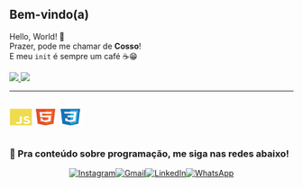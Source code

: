 ## Bem-vindo(a)   

Hello, World! 👋  
Prazer, pode me chamar de **Cosso**!  
E meu `init` é sempre um café ☕😁  

<div>
  <a href="https://github.com/biel-cosso">
<img height="180em" src="https://github-readme-stats.vercel.app/api?username=biel-cosso&show_icons=true&theme=tokyonight&include_all_commits=true&count_private=true&v=2"/>
<img height="180em" src="https://github-readme-stats.vercel.app/api/top-langs/?username=biel-cosso&layout=compact&langs_count=10&cache_seconds=3600&theme=tokyonight&v=2"/>

  </a>
</div>

---

<div style="display: inline_block"><br>
  <img align="center" alt="Js" height="30" width="40" src="https://raw.githubusercontent.com/devicons/devicon/master/icons/javascript/javascript-plain.svg">
  <img align="center" alt="HTML" height="30" width="40" src="https://raw.githubusercontent.com/devicons/devicon/master/icons/html5/html5-original.svg">
  <img align="center" alt="CSS" height="30" width="40" src="https://raw.githubusercontent.com/devicons/devicon/master/icons/css3/css3-original.svg">
</div>

<br>

### 📌 Pra conteúdo sobre programação, me siga nas redes abaixo!

<div align="center" style="display: flex; gap: 8 px; justify-content: center;">

  <!-- Instagram -->
  <a href="https://instagram.com/bielcosso" target="_blank">
    <img height="32" src="https://img.shields.io/badge/Instagram-%23E4405F.svg?style=for-the-badge&logo=instagram&logoColor=white" alt="Instagram"/>
  </a>

  <!-- Gmail -->
  <a href="mailto:cosso.gabriel@gmail.com" target="_blank">
    <img height="32" src="https://img.shields.io/badge/Gmail-white.svg?style=for-the-badge&logo=gmail&logoColor=%23EA4335" alt="Gmail"/>
  </a>

  <!-- LinkedIn (corrigido) -->
  <a href="https://www.linkedin.com/in/gabriel-cosso/" target="_blank">
    <img height="32" src="https://img.shields.io/badge/LinkedIn-%230A66C2.svg?style=for-the-badge&logo=linkedin&logoColor=white" alt="LinkedIn"/>
  </a>

  <!-- WhatsApp -->
  <a href="https://wa.me/5532998334322" target="_blank">
    <img height="32" src="https://img.shields.io/badge/WhatsApp-%2325D366.svg?style=for-the-badge&logo=whatsapp&logoColor=white" alt="WhatsApp"/>
  </a>

</div>

